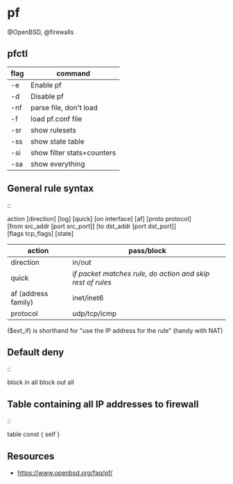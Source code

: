 # pf
@OpenBSD, @firewalls

pfctl
-----

| flag       | command                    |
|------------|----------------------------|
| -e         | Enable pf                  |
| -d         | Disable pf                 |
| -nf <file> | parse file, don't load     |
| -f <file>  | load pf.conf file          |
| -sr        | show rulesets              |
| -ss        | show state table           |
| -si        | show filter stats+counters |
| -sa        | show everything            |


General rule syntax
-------------------
::

 action [direction] [log] [quick] [on interface] [af] [proto protocol] \
 [from src_addr [port src_port]] [to dst_addr [port dst_port]] \
 [flags tcp_flags] [state] 

| action              | pass/block                                                 |
|---------------------|------------------------------------------------------------|
| direction           | in/out                                                     |
| quick               | *if packet matches rule, do action and skip rest of rules* |
| af (address family) | inet/inet6                                                 |
| protocol            | udp/tcp/icmp                                               |

($ext_if) is shorthand for "use the IP address for the rule" (handy with NAT)


Default deny
------------
::

 block in  all
 block out all 

Table containing all IP addresses to firewall
---------------------------------------------
::

 table <firewall> const { self }

Resources
---------


* <https://www.openbsd.org/faq/pf/>


